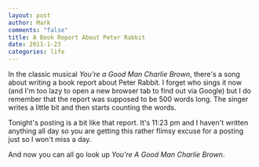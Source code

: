 ```yaml
--- 
layout: post
author: Mark
comments: "false"
title: A Book Report About Peter Rabbit
date: 2011-1-23
categories: life
---
```

In the classic musical <em>You're a Good Man Charlie Brown</em>, there's a song about writing a book report about Peter Rabbit. I forget who sings it now (and I'm too lazy to open a new browser tab to find out via Google) but I do remember that the report was supposed to be 500 words long. The singer writes a little bit and then starts counting the words.

Tonight's posting is a bit like that report. It's 11:23 pm and I haven't written anything all day so you are getting this rather flimsy excuse for a posting just so I won't miss a day.

And now you can all go look up <em>You're A Good Man Charlie Brown</em>.
